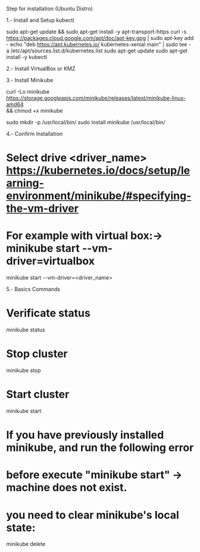 Step for installation (Ubuntu Distro)

1.- Install and Setup kubectl

sudo apt-get update && sudo apt-get install -y apt-transport-https
curl -s https://packages.cloud.google.com/apt/doc/apt-key.gpg | sudo apt-key add -
echo "deb https://apt.kubernetes.io/ kubernetes-xenial main" | sudo tee -a /etc/apt/sources.list.d/kubernetes.list
sudo apt-get update
sudo apt-get install -y kubectl


2.- Install VirtualBox or KMZ

3.- Install Minikube

curl -Lo minikube https://storage.googleapis.com/minikube/releases/latest/minikube-linux-amd64 \
  && chmod +x minikube

sudo mkdir -p /usr/local/bin/
sudo install minikube /usr/local/bin/

4.- Confirm Installation

# Select drive <driver_name> https://kubernetes.io/docs/setup/learning-environment/minikube/#specifying-the-vm-driver 
# For example with virtual box:->   minikube start --vm-driver=virtualbox 

minikube start --vm-driver=<driver_name>    

5.- Basics Commands

# Verificate status
minikube status

# Stop cluster
minikube stop


# Start cluster
minikube start

# If you have previously installed minikube, and run the following error
# before execute "minikube start" -> machine does not exist.
# you need to clear minikube's local state:
minikube delete


